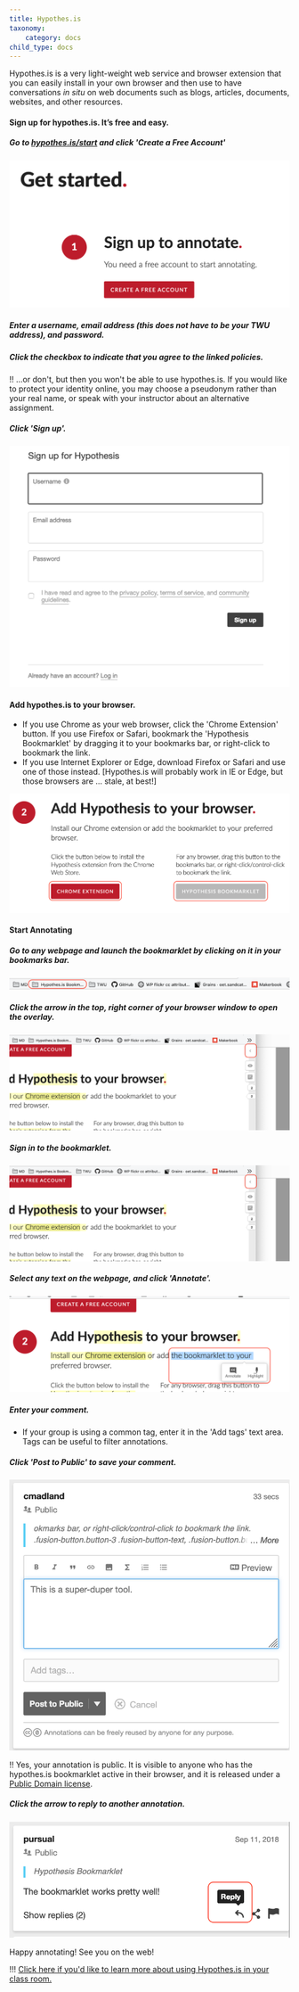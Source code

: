 ```yaml
---
title: Hypothes.is
taxonomy:
    category: docs
child_type: docs
---
```


Hypothes.is is a very light-weight web service and browser extension that you can easily install in your own browser and then use to have conversations *in situ* on web documents such as blogs, articles, documents, websites, and other resources.

#### Sign up for hypothes.is. It’s free and easy.

##### Go to [hypothes.is/start](https://hypothes.is/start) and click 'Create a Free Account'

![](hypothes-is-1.png)

##### Enter a username, email address (this does not have to be your TWU address), and password.
##### Click the checkbox to indicate that you agree to the linked policies.
!! ...or don't, but then you won't be able to use hypothes.is. If you would like to protect your identity online, you may choose a pseudonym rather than your real name, or speak with your instructor about an alternative assignment.

##### Click 'Sign up'.

![](hypothes-is-2.png)

#### Add hypothes.is to your browser.

- If you use Chrome as your web browser, click the 'Chrome Extension' button. If you use Firefox or Safari, bookmark the 'Hypothesis Bookmarklet' by dragging it to your bookmarks bar, or right-click to bookmark the link.
- If you use Internet Explorer or Edge, download Firefox or Safari and use one of those instead. [Hypothes.is will probably work in IE or Edge, but those browsers are ... stale, at best!]

![](hypothes-is-3.png)

#### Start Annotating

##### Go to any webpage and launch the bookmarklet by clicking on it in your bookmarks bar.

![](hypothes-is-4.png)

##### Click the arrow in the top, right corner of your browser window to open the overlay.

![](hypothes-is-5.png)

##### Sign in to the bookmarklet.

![](hypothes-is-5.png)

##### Select any text on the webpage, and click 'Annotate'.

![](hypothes-is-7.png)

##### Enter your comment.
- If your group is using a common tag, enter it in the 'Add tags' text area. Tags can be useful to filter annotations.

##### Click 'Post to Public' to save your comment.

![](hypothes-is-8.png)

!! Yes, your annotation is public. It is visible to anyone who has the hypothes.is bookmarklet active in their browser, and it is released under a [Public Domain license](https://creativecommons.org/share-your-work/public-domain/).

##### Click the arrow to reply to another annotation.

![](hypothes-is-9.png)

Happy annotating! See you on the web!

!!! [Click here if you'd like to learn more about using Hypothes.is in your class room.](https://web.hypothes.is/education/)

